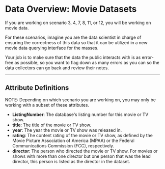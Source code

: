 # Data Overview: Movie Datasets

If you are working on scenario 3, 4, 7, 8, 11, or 12, you will be working on movie data.

For these scenarios, imagine you are the data scientist in charge of ensuring the correctness of this data so that it can be utilized in a new movie data querying interface for the masses. 

Your job is to make sure that the data the public interacts with is as error-free as possible, so you want to flag down as many errors as you can so the data collectors can go back and review their notes.

---

## **Attribute Definitions**
NOTE: Depending on which scenario you are working on, you may only be working with a subset of these attributes.
- **ListingNumber**: The database's listing number for this movie or TV show.
- **title**: The title of the movie or TV show.
- **year**: The year the movie or TV show was released in.
- **rating**: The content rating of the movie or TV show, as defined by the Movie Picture Association of America (MPAA) or the Federal Communications Commission (FCC), respectively.
- **director**: The person who directed the movie or TV show. For movies or shows with more than one director but one person that was the lead director, this person is listed as the director in the dataset.